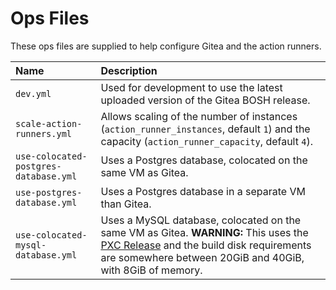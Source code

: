# Ops Files

These ops files are supplied to help configure Gitea and the action runners.

| Name | Description |
| :--- | :--- |
| `dev.yml` | Used for development to use the latest uploaded version of the Gitea BOSH release. |
| `scale-action-runners.yml` | Allows scaling of the number of instances (`action_runner_instances`, default `1`) and the capacity (`action_runner_capacity`, default `4`). |
| `use-colocated-postgres-database.yml` | Uses a Postgres database, colocated on the same VM as Gitea. |
| `use-postgres-database.yml` | Uses a Postgres database in a separate VM than Gitea. |
| `use-colocated-mysql-database.yml` | Uses a MySQL database, colocated on the same VM as Gitea. **WARNING:** This uses the [PXC Release](https://github.com/cloudfoundry/pxc-release) and the build disk requirements are somewhere between 20GiB and 40GiB, with 8GiB of memory. |
